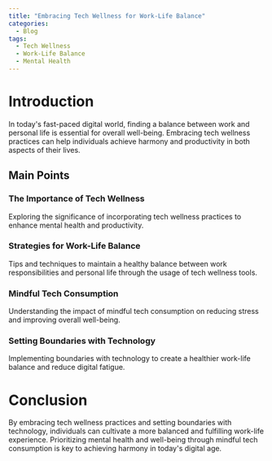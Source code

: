 ```yaml
---
title: "Embracing Tech Wellness for Work-Life Balance"
categories:
  - Blog
tags:
  - Tech Wellness
  - Work-Life Balance
  - Mental Health
---
```


# Introduction
In today's fast-paced digital world, finding a balance between work and personal life is essential for overall well-being. Embracing tech wellness practices can help individuals achieve harmony and productivity in both aspects of their lives.

## Main Points
### The Importance of Tech Wellness
Exploring the significance of incorporating tech wellness practices to enhance mental health and productivity.

### Strategies for Work-Life Balance
Tips and techniques to maintain a healthy balance between work responsibilities and personal life through the usage of tech wellness tools.

### Mindful Tech Consumption
Understanding the impact of mindful tech consumption on reducing stress and improving overall well-being.

### Setting Boundaries with Technology
Implementing boundaries with technology to create a healthier work-life balance and reduce digital fatigue.

# Conclusion
By embracing tech wellness practices and setting boundaries with technology, individuals can cultivate a more balanced and fulfilling work-life experience. Prioritizing mental health and well-being through mindful tech consumption is key to achieving harmony in today's digital age.
